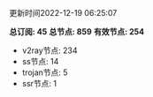 更新时间2022-12-19 06:25:07

**总订阅: 45**
**总节点: 859**
**有效节点: 254**
- v2ray节点: 234
- ss节点: 14
- trojan节点: 5
- ssr节点: 1
